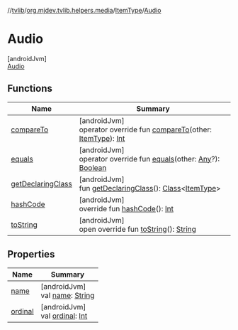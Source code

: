 //[tvlib](../../../../index.md)/[org.mjdev.tvlib.helpers.media](../../index.md)/[ItemType](../index.md)/[Audio](index.md)

# Audio

[androidJvm]\
[Audio](index.md)

## Functions

| Name | Summary |
|---|---|
| [compareTo](../-photo/index.md#112259250%2FFunctions%2F-1596939238) | [androidJvm]<br>operator override fun [compareTo](../-photo/index.md#112259250%2FFunctions%2F-1596939238)(other: [ItemType](../index.md)): [Int](https://kotlinlang.org/api/latest/jvm/stdlib/kotlin/-int/index.html) |
| [equals](../../../org.mjdev.tvlib.webscrapper.base/-scrape-link/-priority/-preview/index.md#-1009559292%2FFunctions%2F-1596939238) | [androidJvm]<br>operator override fun [equals](../../../org.mjdev.tvlib.webscrapper.base/-scrape-link/-priority/-preview/index.md#-1009559292%2FFunctions%2F-1596939238)(other: [Any](https://kotlinlang.org/api/latest/jvm/stdlib/kotlin/-any/index.html)?): [Boolean](https://kotlinlang.org/api/latest/jvm/stdlib/kotlin/-boolean/index.html) |
| [getDeclaringClass](../../../org.mjdev.tvlib.webscrapper.base/-scrape-link/-priority/-preview/index.md#-131535050%2FFunctions%2F-1596939238) | [androidJvm]<br>fun [getDeclaringClass](../../../org.mjdev.tvlib.webscrapper.base/-scrape-link/-priority/-preview/index.md#-131535050%2FFunctions%2F-1596939238)(): [Class](https://developer.android.com/reference/kotlin/java/lang/Class.html)&lt;[ItemType](../index.md)&gt; |
| [hashCode](../../../org.mjdev.tvlib.webscrapper.base/-scrape-link/-priority/-preview/index.md#446421858%2FFunctions%2F-1596939238) | [androidJvm]<br>override fun [hashCode](../../../org.mjdev.tvlib.webscrapper.base/-scrape-link/-priority/-preview/index.md#446421858%2FFunctions%2F-1596939238)(): [Int](https://kotlinlang.org/api/latest/jvm/stdlib/kotlin/-int/index.html) |
| [toString](../../../org.mjdev.tvlib.webscrapper.base/-scrape-link/-priority/-preview/index.md#268255793%2FFunctions%2F-1596939238) | [androidJvm]<br>open override fun [toString](../../../org.mjdev.tvlib.webscrapper.base/-scrape-link/-priority/-preview/index.md#268255793%2FFunctions%2F-1596939238)(): [String](https://kotlinlang.org/api/latest/jvm/stdlib/kotlin/-string/index.html) |

## Properties

| Name | Summary |
|---|---|
| [name](../../../org.mjdev.tvlib.webscrapper.base/-scrape-link/-priority/-preview/index.md#-372974862%2FProperties%2F-1596939238) | [androidJvm]<br>val [name](../../../org.mjdev.tvlib.webscrapper.base/-scrape-link/-priority/-preview/index.md#-372974862%2FProperties%2F-1596939238): [String](https://kotlinlang.org/api/latest/jvm/stdlib/kotlin/-string/index.html) |
| [ordinal](../../../org.mjdev.tvlib.webscrapper.base/-scrape-link/-priority/-preview/index.md#-739389684%2FProperties%2F-1596939238) | [androidJvm]<br>val [ordinal](../../../org.mjdev.tvlib.webscrapper.base/-scrape-link/-priority/-preview/index.md#-739389684%2FProperties%2F-1596939238): [Int](https://kotlinlang.org/api/latest/jvm/stdlib/kotlin/-int/index.html) |
